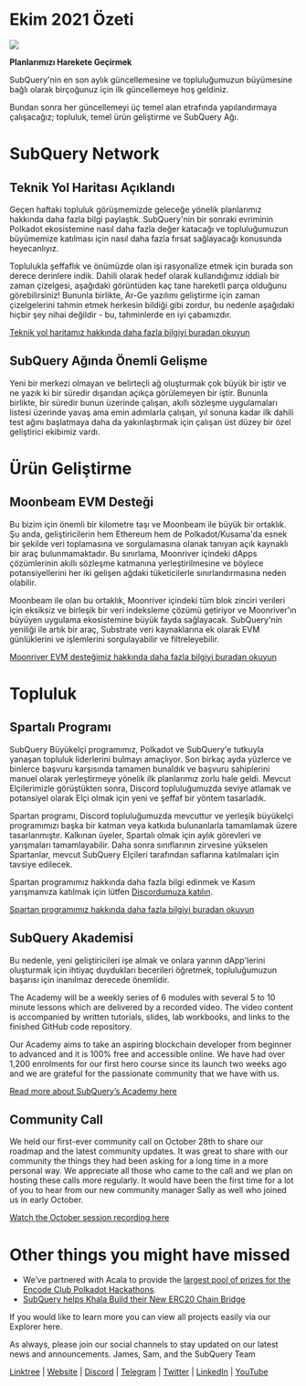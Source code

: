 # Ekim 2021 Özeti

![](https://miro.medium.com/max/1400/1*Yf3LOc6onAZ-XRQLPyxAmQ.png)

**Planlarımızı Harekete Geçirmek**

SubQuery'nin en son aylık güncellemesine ve topluluğumuzun büyümesine bağlı olarak birçoğunuz için ilk güncellemeye hoş geldiniz.

Bundan sonra her güncellemeyi üç temel alan etrafında yapılandırmaya çalışacağız; topluluk, temel ürün geliştirme ve SubQuery Ağı.

# SubQuery Network

## Teknik Yol Haritası Açıklandı

Geçen haftaki topluluk görüşmemizde geleceğe yönelik planlarımız hakkında daha fazla bilgi paylaştık. SubQuery'nin bir sonraki evriminin Polkadot ekosistemine nasıl daha fazla değer katacağı ve topluluğumuzun büyümemize katılması için nasıl daha fazla fırsat sağlayacağı konusunda heyecanlıyız.

Toplulukla şeffaflık ve önümüzde olan işi rasyonalize etmek için burada son derece derinlere indik. Dahili olarak hedef olarak kullandığımız iddialı bir zaman çizelgesi, aşağıdaki görüntüden kaç tane hareketli parça olduğunu görebilirsiniz! Bununla birlikte, Ar-Ge yazılımı geliştirme için zaman çizelgelerini tahmin etmek herkesin bildiği gibi zordur, bu nedenle aşağıdaki hiçbir şey nihai değildir - bu, tahminlerde en iyi çabamızdır.

[Teknik yol haritamız hakkında daha fazla bilgiyi buradan okuyun](https://subquery.medium.com/subquery-releases-technical-roadmap-2a3a383c49b)

## SubQuery Ağında Önemli Gelişme

Yeni bir merkezi olmayan ve belirteçli ağ oluşturmak çok büyük bir iştir ve ne yazık ki bir süredir dışarıdan açıkça görülemeyen bir iştir. Bununla birlikte, bir süredir bunun üzerinde çalışan, akıllı sözleşme uygulamaları listesi üzerinde yavaş ama emin adımlarla çalışan, yıl sonuna kadar ilk dahili test ağını başlatmaya daha da yakınlaştırmak için çalışan üst düzey bir özel geliştirici ekibimiz vardı.

# Ürün Geliştirme

## Moonbeam EVM Desteği

Bu bizim için önemli bir kilometre taşı ve Moonbeam ile büyük bir ortaklık. Şu anda, geliştiricilerin hem Ethereum hem de Polkadot/Kusama'da esnek bir şekilde veri toplamasına ve sorgulamasına olanak tanıyan açık kaynaklı bir araç bulunmamaktadır. Bu sınırlama, Moonriver içindeki dApps çözümlerinin akıllı sözleşme katmanına yerleştirilmesine ve böylece potansiyellerini her iki gelişen ağdaki tüketicilerle sınırlandırmasına neden olabilir.

Moonbeam ile olan bu ortaklık, Moonriver içindeki tüm blok zinciri verileri için eksiksiz ve birleşik bir veri indeksleme çözümü getiriyor ve Moonriver'ın büyüyen uygulama ekosistemine büyük fayda sağlayacak. SubQuery'nin yeniliği ile artık bir araç, Substrate veri kaynaklarına ek olarak EVM günlüklerini ve işlemlerini sorgulayabilir ve filtreleyebilir.

[Moonriver EVM desteğimiz hakkında daha fazla bilgiyi buradan okuyun](https://subquery.medium.com/subquery-adds-ethereum-virtual-machine-evm-functionality-in-integration-with-moonbeam-and-ddbcdf0fd8ff)

# Topluluk

## Spartalı Programı

SubQuery Büyükelçi programımız, Polkadot ve SubQuery'e tutkuyla yanaşan topluluk liderlerini bulmayı amaçlıyor. Son birkaç ayda yüzlerce ve binlerce başvuru karşısında tamamen bunaldık ve başvuru sahiplerini manuel olarak yerleştirmeye yönelik ilk planlarımız zorlu hale geldi. Mevcut Elçilerimizle görüştükten sonra, Discord topluluğumuzda seviye atlamak ve potansiyel olarak Elçi olmak için yeni ve şeffaf bir yöntem tasarladık.

Spartan programı, Discord topluluğumuzda mevcuttur ve yerleşik büyükelçi programımızı başka bir katman veya katkıda bulunanlarla tamamlamak üzere tasarlanmıştır. Kalkınan üyeler, Spartalı olmak için aylık görevleri ve yarışmaları tamamlayabilir. Daha sonra sınıflarının zirvesine yükselen Spartanlar, mevcut SubQuery Elçileri tarafından saflarına katılmaları için tavsiye edilecek.

Spartan programımız hakkında daha fazla bilgi edinmek ve Kasım yarışmamıza katılmak için lütfen [Discordumuza katılın](https://discord.com/invite/subquery).

[Spartan programımız hakkında daha fazla bilgiyi buradan okuyun](https://subquery.medium.com/subquerys-new-spartan-programme-cf6c13653c6f)

## SubQuery Akademisi

Bu nedenle, yeni geliştiricileri işe almak ve onlara yarının dApp'lerini oluşturmak için ihtiyaç duydukları becerileri öğretmek, topluluğumuzun başarısı için inanılmaz derecede önemlidir.

The Academy will be a weekly series of 6 modules with several 5 to 10 minute lessons which are delivered by a recorded video. The video content is accompanied by written tutorials, slides, lab workbooks, and links to the finished GitHub code repository.

Our Academy aims to take an aspiring blockchain developer from beginner to advanced and it is 100% free and accessible online. We have had over 1,200 enrolments for our first hero course since its launch two weeks ago and we are grateful for the passionate community that we have with us.

[Read more about SubQuery’s Academy here](https://subquery.medium.com/subquery-launches-the-subquery-academy-9505dc66a01)

## Community Call

We held our first-ever community call on October 28th to share our roadmap and the latest community updates. It was great to share with our community the things they had been asking for a long time in a more personal way. We appreciate all those who came to the call and we plan on hosting these calls more regularly. It would have been the first time for a lot of you to hear from our new community manager Sally as well who joined us in early October.

[Watch the October session recording here](https://www.crowdcast.io/e/subquery-sessions-october)

# Other things you might have missed

-   We’ve partnered with Acala to provide the  [largest pool of prizes for the Encode Club Polkadot Hackathons](https://medium.com/encode-club/polkadot-hack-challenges-7cfeba1a4c0e).
-   [SubQuery helps Khala Build their New ERC20 Chain Bridge](https://subquery.medium.com/subquery-helps-khala-build-their-new-erc20-chain-bridge-c3aa0e1e6a89)

If you would like to learn more you can view all projects easily via our Explorer here.

As always, please join our social channels to stay updated on our latest news and announcements. James, Sam, and the SubQuery Team

[Linktree](https://linktr.ee/subquerynetwork)  |  [Website](https://subquery.network/)  |  [Discord](https://discord.com/invite/78zg8aBSMG)  |  [Telegram](https://t.me/subquerynetwork)  |  [Twitter](https://twitter.com/subquerynetwork)  |  [LinkedIn](https://www.linkedin.com/company/subquery)  |  [YouTube](https://www.youtube.com/channel/UCi1a6NUUjegcLHDFLr7CqLw)
